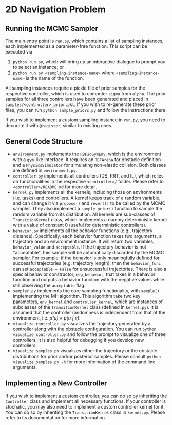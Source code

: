
# 2D Navigation Problem

## Running the MCMC Sampler
The main entry point is `run.py`, which contains a list of sampling instances, each implemented as a parameter-free function. This script can be executed via 
1. `python run.py`, which will bring up an interactive dialogue to prompt you to select an instance; or
2. `python run.py <sampling-instance-name>` where `<sampling-instance-name>` is the name of the function. 

All sampling instances require a pickle file of prior samples for the respective controller, which is used to computer `sigma` from `alpha`. The prior samples for all three controllers have been generated and placed in `samples/<controller>_prior.pkl`. If you wish to re-generate these prior files, you can run `python sample_priors.py` and follow the instructions there. 

If you wish to implement a custom sampling instance in `run.py`, you need to decorate it with `@register`, similar to existing ones. 

## General Code Structure
* `environment.py` implements the `RBF2dGymEnv`, which is the environment with a `gym`-like interface. It requires an `RBFArena` for obstacle definition and a `PhysicsSimulator` for simulating non-elastic collision. Both classes are defined in `environment.py`. 
* `controller.py` implements all controllers (DS, RRT, and IL), which relies on functionalities in the respective `<controller>/` folder. Please refer to `<controller>/README.md` for more detail. 
* `kernel.py` implements all the kernels, including those on environments (i.e. tasks) and controllers. A kernel keeps track of a random variable, and can change it via `propose()` and `revert()` to be called by the MCMC sampler. They also implement a `sample_prior()` function to sample the random variable from its distribution. All kernels are sub-classes of `TransitionKernel` class, which implements a dummy deterministic kernel with a value of constant 0 (useful for deterministic controllers). 
* `behavior.py` implements all the behavior functions (e.g., trajectory distance). Specifically, each behavior function takes two arguments, a trajectory and an environment instance. It will return two variables, `behavior_value` and `acceptable`. If the trajectory behavior is not "acceptable", this sample will be automatically discarded by the MCMC sampler. For example, if the behavior is only meaningfully defined for successful trajectories (e.g. trajectory length), then the `behavior_func` can set `acceptable = False` for unsuccessful trajectories. There is also a special behavior constructor, `neg_behavior`, that takes in a behavior function and outputs a behavior function with the negative values while still observing the `acceptable` flag. 
* `sampler.py` implements the core sampling functionality, with `sample()` implementing the MH algorithm. This algorithm take two key parameters, `env_kernel` and `controller_kernel`, which are instances of subclasses of the `TransitionKernel` class (defined in `kernel.py`). It is assumed that the controller randomness is independent from that of the environment, i.e. _p(u) = p(u | e)_. 
* `visualize_controller.py` visualizes the trajectory generated by a controller along with the obstacle configuration. You can run `python visualize_controller.py` and follow the prompt to visualize one of three controllers. It is also helpful for debugging if you develop new controllers. 
* `visualize_samples.py` visualizes either the trajectory or the obstacle distributions for prior and/or posterior samples. Please consult `python visualize_samples.py -h` for more information of the command line arguments. 

## Implementing a New Controller
If you wish to implement a custom controller, you can do so by inheriting the `Controller` class and implement all necessary functions. If your controller is stochatic, you may also need to implement a custom controller kernel for it. You can do so by inheriting the `TransitionKernel` class in `kernel.py`. Please refer to its documentation for more information. 
